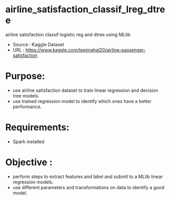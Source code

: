 # airline_satisfaction_classif_lreg_dtree
airline satisfaction classif logistic reg and dtree using MLlib
- Source : Kaggle Dataset
- URL : https://www.kaggle.com/teejmahal20/airline-passenger-satisfaction

# Purpose:
- use airline satisfaction dataset to train linear regression and decision tree models.
- use trained regression model to identify which ones have a better performance.

# Requirements:
- Spark installed

# Objective :
- perform steps to extract features and label and submit to a MLlib linear regression models.
- use different parameters and transformations on data to identify a good model.

